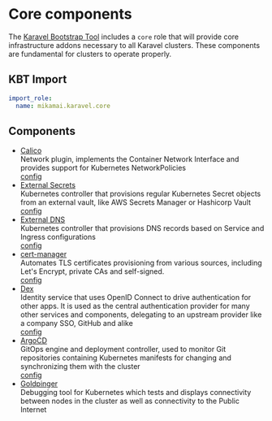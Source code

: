 # Core components

The [Karavel Bootstrap Tool] includes a `core` role that will provide
core infrastructure addons necessary to all Karavel clusters. These components are fundamental for clusters
to operate properly.

## KBT Import

```yaml
import_role:
  name: mikamai.karavel.core
```

## Components

- [Calico]  
  Network plugin, implements the Container Network Interface and provides
  support for Kubernetes NetworkPolicies  
  [config](./variables.md#calico)
- [External Secrets]  
  Kubernetes controller that provisions regular Kubernetes Secret objects from
  an external vault, like AWS Secrets Manager or Hashicorp Vault  
  [config](./variables.md#external-secrets)
- [External DNS]  
  Kubernetes controller that provisions DNS records based on
  Service and Ingress configurations  
  [config](./variables.md#external-dns)
- [cert-manager]  
  Automates TLS certificates provisioning from various sources, including Let's Encrypt, private CAs and self-signed.   
  [config](./variables.md#cert-manager)
- [Dex]  
  Identity service that uses OpenID Connect to drive authentication for other apps.
  It is used as the central authentication provider for many other services and components,
  delegating to an upstream provider like a company SSO, GitHub and alike  
  [config](./variables.md#dex)
- [ArgoCD]  
  GitOps engine and deployment controller, used to monitor Git repositories containing Kubernetes manifests for changing
  and synchronizing them with the cluster  
  [config](./variables.md#argocd)
- [Goldpinger]  
  Debugging tool for Kubernetes which tests and displays connectivity between nodes in the cluster
  as well as connectivity to the Public Internet
  

[Karavel Bootstrap Tool]: ./bootstrap.md
[Calico]: https://projectcalico.org
[External Secrets]: https://github.com/external-secrets/kubernetes-external-secrets
[External DNS]: https://github.com/kubernetes-sigs/external-dns
[cert-manager]: https://cert-manager.io
[Dex]: https://dexidp.io
[ArgoCD]: https://argoproj.github.io/argo-cd
[Goldpinger]: https://github.com/bloomberg/goldpinger

